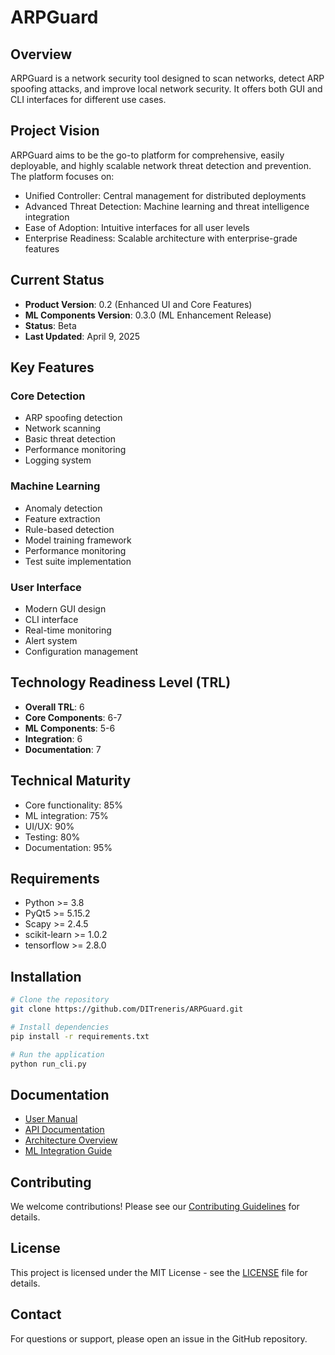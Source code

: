 # ARPGuard

## Overview
ARPGuard is a network security tool designed to scan networks, detect ARP spoofing attacks, and improve local network security. It offers both GUI and CLI interfaces for different use cases.

## Project Vision
ARPGuard aims to be the go-to platform for comprehensive, easily deployable, and highly scalable network threat detection and prevention. The platform focuses on:

- Unified Controller: Central management for distributed deployments
- Advanced Threat Detection: Machine learning and threat intelligence integration
- Ease of Adoption: Intuitive interfaces for all user levels
- Enterprise Readiness: Scalable architecture with enterprise-grade features

## Current Status
- **Product Version**: 0.2 (Enhanced UI and Core Features)
- **ML Components Version**: 0.3.0 (ML Enhancement Release)
- **Status**: Beta
- **Last Updated**: April 9, 2025

## Key Features

### Core Detection
- ARP spoofing detection
- Network scanning
- Basic threat detection
- Performance monitoring
- Logging system

### Machine Learning
- Anomaly detection
- Feature extraction
- Rule-based detection
- Model training framework
- Performance monitoring
- Test suite implementation

### User Interface
- Modern GUI design
- CLI interface
- Real-time monitoring
- Alert system
- Configuration management

## Technology Readiness Level (TRL)
- **Overall TRL**: 6
- **Core Components**: 6-7
- **ML Components**: 5-6
- **Integration**: 6
- **Documentation**: 7

## Technical Maturity
- Core functionality: 85%
- ML integration: 75%
- UI/UX: 90%
- Testing: 80%
- Documentation: 95%

## Requirements
- Python >= 3.8
- PyQt5 >= 5.15.2
- Scapy >= 2.4.5
- scikit-learn >= 1.0.2
- tensorflow >= 2.8.0

## Installation
```bash
# Clone the repository
git clone https://github.com/DITreneris/ARPGuard.git

# Install dependencies
pip install -r requirements.txt

# Run the application
python run_cli.py
```

## Documentation
- [User Manual](docs/user_manual/README.md)
- [API Documentation](docs/api_documentation.md)
- [Architecture Overview](docs/architecture_overview.md)
- [ML Integration Guide](docs/ml_integration_guide.md)

## Contributing
We welcome contributions! Please see our [Contributing Guidelines](docs/guidelines.md) for details.

## License
This project is licensed under the MIT License - see the [LICENSE](LICENSE) file for details.

## Contact
For questions or support, please open an issue in the GitHub repository. 